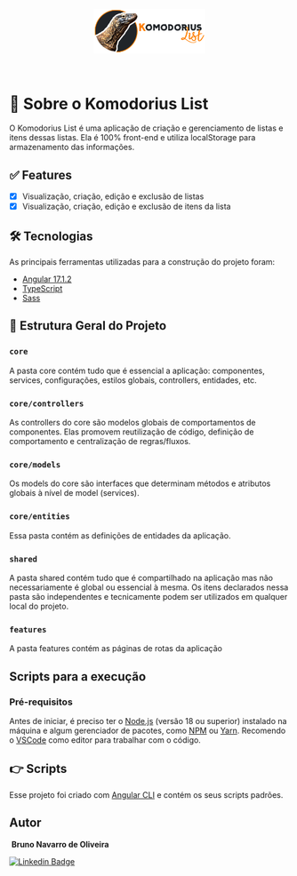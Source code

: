 <p align="center">
  <img src="https://github.com/bnavarroo/komodorius-list/blob/master/src/assets/images/logo-with-text.png" alt="Komodorius List" width="200px" />
</p>

<br />

# 🚀 Sobre o Komodorius List

O Komodorius List é uma aplicação de criação e gerenciamento de listas e itens dessas listas. Ela é 100% front-end e utiliza localStorage para armazenamento das informações.

## ✅ Features

- [x] Visualização, criação, edição e exclusão de listas
- [x] Visualização, criação, edição e exclusão de itens da lista

## 🛠 Tecnologias

As principais ferramentas utilizadas para a construção do projeto foram:

- [Angular 17.1.2](https://angular.io/)
- [TypeScript](https://www.typescriptlang.org/)
- [Sass](https://sass-lang.com/)

## 🚧 Estrutura Geral do Projeto

### `core`
A pasta core contém tudo que é essencial a aplicação: componentes, services, configurações, estilos globais, controllers, entidades, etc.

### `core/controllers`
As controllers do core são modelos globais de comportamentos de componentes. Elas promovem reutilização de código, definição de comportamento e centralização de regras/fluxos.

### `core/models`
Os models do core são interfaces que determinam métodos e atributos globais à nível de model (services).

### `core/entities`
Essa pasta contém as definições de entidades da aplicação.

### `shared`
A pasta shared contém tudo que é compartilhado na aplicação mas não necessariamente é global ou essencial à mesma. Os itens declarados nessa pasta são independentes e tecnicamente podem ser utilizados em qualquer local do projeto.

### `features`
A pasta features contém as páginas de rotas da aplicação


## Scripts para a execução

### Pré-requisitos

Antes de iniciar, é preciso ter o [Node.js](https://nodejs.org/en/) (versão 18 ou superior) instalado na máquina e algum gerenciador de pacotes, como [NPM](https://www.npmjs.com/) ou [Yarn](https://yarnpkg.com/). Recomendo o [VSCode](https://code.visualstudio.com/) como editor para trabalhar com o código.

## 👉 Scripts

Esse projeto foi criado com [Angular CLI](https://github.com/angular/angular-cli) e contém os seus scripts padrões.


## Autor

<img style="border-radius: 50%;" src="https://avatars.githubusercontent.com/u/62071446?s=400&u=851a0c918e6257a6cf47ebdcafa271e67f4503fc&v=4" width="100px;" alt=""/>
<b>Bruno Navarro de Oliveira</b></sub>


[![Linkedin Badge](https://img.shields.io/badge/-Bruno-blue?style=flat-square&logo=Linkedin&logoColor=white&link=https://www.linkedin.com/in/bruno-navarro-oliveira/)](https://www.linkedin.com/in/bruno-navarro-oliveira/) 

